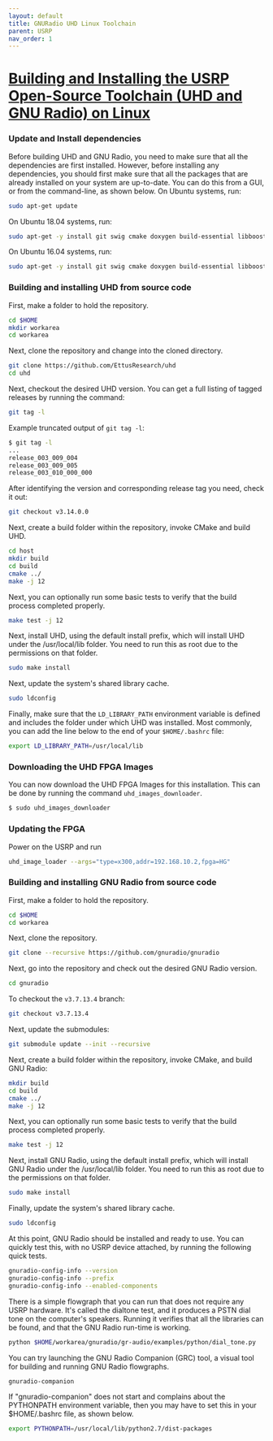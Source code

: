 ```yaml
---
layout: default
title: GNURadio UHD Linux Toolchain
parent: USRP
nav_order: 1
---
```


# [Building and Installing the USRP Open-Source Toolchain (UHD and GNU Radio) on Linux](https://kb.ettus.com/Building_and_Installing_the_USRP_Open-Source_Toolchain_(UHD_and_GNU_Radio)_on_Linux)
### Update and Install dependencies
Before building UHD and GNU Radio, you need to make sure that all the dependencies are first installed.
However, before installing any dependencies, you should first make sure that all the packages that are already installed on your system are up-to-date. You can do this from a GUI, or from the command-line, as shown below.
On Ubuntu systems, run:
```sh
sudo apt-get update
```
On Ubuntu 18.04 systems, run:
```sh
sudo apt-get -y install git swig cmake doxygen build-essential libboost-all-dev libtool libusb-1.0-0 libusb-1.0-0-dev libudev-dev libncurses5-dev libfftw3-bin libfftw3-dev libfftw3-doc libcppunit-1.14-0 libcppunit-dev libcppunit-doc ncurses-bin cpufrequtils python-numpy python-numpy-doc python-numpy-dbg python-scipy python-docutils qt4-bin-dbg qt4-default qt4-doc libqt4-dev libqt4-dev-bin python-qt4 python-qt4-dbg python-qt4-dev python-qt4-doc python-qt4-doc libqwt6abi1 libfftw3-bin libfftw3-dev libfftw3-doc ncurses-bin libncurses5 libncurses5-dev libncurses5-dbg libfontconfig1-dev libxrender-dev libpulse-dev swig g++ automake autoconf libtool python-dev libfftw3-dev libcppunit-dev libboost-all-dev libusb-dev libusb-1.0-0-dev fort77 libsdl1.2-dev python-wxgtk3.0 git libqt4-dev python-numpy ccache python-opengl libgsl-dev python-cheetah python-mako python-lxml doxygen qt4-default qt4-dev-tools libusb-1.0-0-dev libqwtplot3d-qt5-dev pyqt4-dev-tools python-qwt5-qt4 cmake git wget libxi-dev gtk2-engines-pixbuf r-base-dev python-tk liborc-0.4-0 liborc-0.4-dev libasound2-dev python-gtk2 libzmq3-dev libzmq5 python-requests python-sphinx libcomedi-dev python-zmq libqwt-dev libqwt6abi1 python-six libgps-dev libgps23 gpsd gpsd-clients python-gps python-setuptools
```
On Ubuntu 16.04 systems, run:
```sh
sudo apt-get -y install git swig cmake doxygen build-essential libboost-all-dev libtool libusb-1.0-0 libusb-1.0-0-dev libudev-dev libncurses5-dev libfftw3-bin libfftw3-dev libfftw3-doc libcppunit-1.13-0v5 libcppunit-dev libcppunit-doc ncurses-bin cpufrequtils python-numpy python-numpy-doc python-numpy-dbg python-scipy python-docutils qt4-bin-dbg qt4-default qt4-doc libqt4-dev libqt4-dev-bin python-qt4 python-qt4-dbg python-qt4-dev python-qt4-doc python-qt4-doc libqwt6abi1 libfftw3-bin libfftw3-dev libfftw3-doc ncurses-bin libncurses5 libncurses5-dev libncurses5-dbg libfontconfig1-dev libxrender-dev libpulse-dev swig g++ automake autoconf libtool python-dev libfftw3-dev libcppunit-dev libboost-all-dev libusb-dev libusb-1.0-0-dev fort77 libsdl1.2-dev python-wxgtk3.0 git-core libqt4-dev python-numpy ccache python-opengl libgsl-dev python-cheetah python-mako python-lxml doxygen qt4-default qt4-dev-tools libusb-1.0-0-dev libqwt5-qt4-dev libqwtplot3d-qt4-dev pyqt4-dev-tools python-qwt5-qt4 cmake git-core wget libxi-dev gtk2-engines-pixbuf r-base-dev python-tk liborc-0.4-0 liborc-0.4-dev libasound2-dev python-gtk2 libzmq-dev libzmq1 python-requests python-sphinx libcomedi-dev python-zmq python-setuptools
```

### Building and installing UHD from source code
First, make a folder to hold the repository.
```sh
cd $HOME
mkdir workarea
cd workarea
```
Next, clone the repository and change into the cloned directory.
```sh
git clone https://github.com/EttusResearch/uhd
cd uhd
```
Next, checkout the desired UHD version. You can get a full listing of tagged releases by running the command:
```sh
git tag -l
```
Example truncated output of `git tag -l`:
```sh
$ git tag -l
...
release_003_009_004
release_003_009_005
release_003_010_000_000
```
After identifying the version and corresponding release tag you need, check it out:
```sh
git checkout v3.14.0.0
```
Next, create a build folder within the repository, invoke CMake and build UHD.
```sh
cd host
mkdir build
cd build
cmake ../
make -j 12
```
Next, you can optionally run some basic tests to verify that the build process completed properly.
```sh
make test -j 12
```
Next, install UHD, using the default install prefix, which will install UHD under the /usr/local/lib folder. You need to run this as root due to the permissions on that folder.
```sh
sudo make install
```
Next, update the system's shared library cache.
```sh
sudo ldconfig
```
Finally, make sure that the `LD_LIBRARY_PATH` environment variable is defined and includes the folder under which UHD was installed. Most commonly, you can add the line below to the end of your `$HOME/.bashrc` file:
```sh
export LD_LIBRARY_PATH=/usr/local/lib
```
### Downloading the UHD FPGA Images
You can now download the UHD FPGA Images for this installation. This can be done by running the command `uhd_images_downloader`.
```sh
$ sudo uhd_images_downloader
```
### Updating the FPGA
Power on the USRP and run
```sh
uhd_image_loader --args="type=x300,addr=192.168.10.2,fpga=HG"
```
### Building and installing GNU Radio from source code
First, make a folder to hold the repository.
```sh
cd $HOME
cd workarea
```
Next, clone the repository.
```sh
git clone --recursive https://github.com/gnuradio/gnuradio
```
Next, go into the repository and check out the desired GNU Radio version.
```sh
cd gnuradio
```
To checkout the `v3.7.13.4` branch:
```sh
git checkout v3.7.13.4
```
Next, update the submodules:
```sh
git submodule update --init --recursive
```
Next, create a build folder within the repository, invoke CMake, and build GNU Radio:
```sh
mkdir build
cd build
cmake ../
make -j 12
```
Next, you can optionally run some basic tests to verify that the build process completed properly.
```sh
make test -j 12
```
Next, install GNU Radio, using the default install prefix, which will install GNU Radio under the /usr/local/lib folder. You need to run this as root due to the permissions on that folder.
```sh
sudo make install
```
Finally, update the system's shared library cache.
```sh
sudo ldconfig
```
At this point, GNU Radio should be installed and ready to use. You can quickly test this, with no USRP device attached, by running the following quick tests.
```sh
gnuradio-config-info --version
gnuradio-config-info --prefix
gnuradio-config-info --enabled-components
```
There is a simple flowgraph that you can run that does not require any USRP hardware. It's called the dialtone test, and it produces a PSTN dial tone on the computer's speakers. Running it verifies that all the libraries can be found, and that the GNU Radio run-time is working.
```sh
python $HOME/workarea/gnuradio/gr-audio/examples/python/dial_tone.py
```
You can try launching the GNU Radio Companion (GRC) tool, a visual tool for building and running GNU Radio flowgraphs.
```sh
gnuradio-companion
```
If "gnuradio-companion" does not start and complains about the PYTHONPATH environment variable, then you may have to set this in your $HOME/.bashrc file, as shown below.
```sh
export PYTHONPATH=/usr/local/lib/python2.7/dist-packages
```
